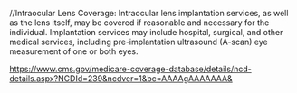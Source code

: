 //Intraocular Lens
Coverage:
Intraocular lens implantation services, as well as the lens itself, may be covered if reasonable and necessary for the individual. Implantation services may include hospital, surgical, and other medical services, including pre-implantation ultrasound (A-scan) eye measurement of one or both eyes.

https://www.cms.gov/medicare-coverage-database/details/ncd-details.aspx?NCDId=239&ncdver=1&bc=AAAAgAAAAAAA&
